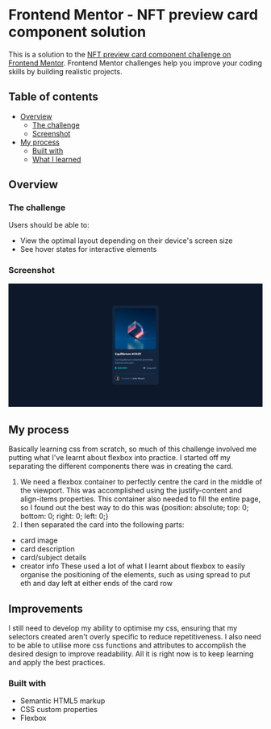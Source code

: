 # Frontend Mentor - NFT preview card component solution

This is a solution to the [NFT preview card component challenge on Frontend Mentor](https://www.frontendmentor.io/challenges/nft-preview-card-component-SbdUL_w0U). Frontend Mentor challenges help you improve your coding skills by building realistic projects.

## Table of contents

- [Overview](#overview)
  - [The challenge](#the-challenge)
  - [Screenshot](#screenshot)
- [My process](#my-process)
  - [Built with](#built-with)
  - [What I learned](#what-i-learned)

## Overview

### The challenge

Users should be able to:

- View the optimal layout depending on their device's screen size
- See hover states for interactive elements

### Screenshot

![](./images/result-screenshot.PNG)

## My process

Basically learning css from scratch, so much of this challenge involved me putting what I've learnt about flexbox into practice.
I started off my separating the different components there was in creating the card.

1. We need a flexbox container to perfectly centre the card in the middle of the viewport. This was accomplished using the justify-content and align-items properties. This container also needed to fill the entire page, so I found out the best way to do this was {position: absolute; top: 0; bottom: 0; right: 0; left: 0;}
2. I then separated the card into the following parts:

- card image
- card description
- card/subject details
- creator info
  These used a lot of what I learnt about flexbox to easily organise the positioning of the elements, such as using spread to put eth and day left at either ends of the card row

## Improvements

I still need to develop my ability to optimise my css, ensuring that my selectors created aren't overly specific to reduce repetitiveness.
I also need to be able to utilise more css functions and attributes to accomplish the desired design to improve readability.
All it is right now is to keep learning and apply the best practices.

### Built with

- Semantic HTML5 markup
- CSS custom properties
- Flexbox
